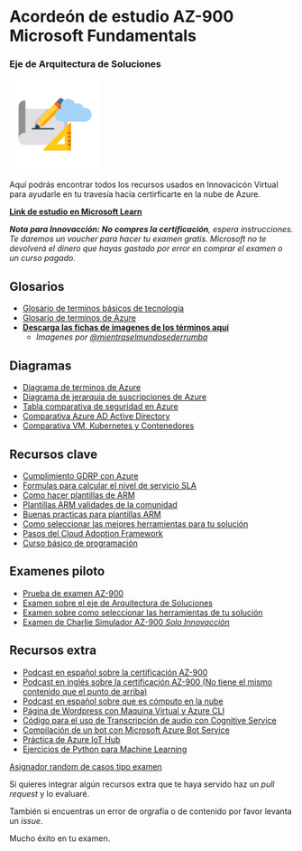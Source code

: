 # Acordeón de estudio AZ-900 Microsoft Fundamentals
### Eje de Arquitectura de Soluciones

![Logo Arquitectura de soluciones](/res/images/logo_arquitectura.png)

Aquí podrás encontrar todos los recursos usados en Innovacicón Virtual para ayudarle en tu travesía hacia certirficarte en la nube de Azure.

**[Link de estudio en Microsoft Learn](https://docs.microsoft.com/es-mx/learn/certifications/exams/az-900#two-ways-to-prepare)**

***Nota para Innovacción: No compres la certificación**, espera instrucciones. Te daremos un voucher para hacer tu examen gratis. Microsoft no te devolverá el dinero que hayas gastado por error en comprar el examen o un curso pagado.*

## Glosarios
- [Glosario de terminos básicos de tecnología](res/docs/V2%20Glosario%20de%20términos%20Innovacción.pdf)
- [Glosario de terminos de Azure](res/terminos_azure.md)
- **[Descarga las fichas de imagenes de los términos aquí](https://innovaccion-my.sharepoint.com/:f:/g/personal/jguzman_innovaccion_mx/EnO9_QErWA1DmICARLq9Mq0BpkrljWEX8VYgRHoz-i5ezw?e=ktAUKs)**
  - *Imagenes por [@mientraselmundosederrumba](https://www.instagram.com/mientraselmundosederrumba/)*   

## Diagramas
- [Diagrama de terminos de Azure](AquíVAElDeMari)
- [Diagrama de jerarquia de suscripciones de Azure](/res/jerarquia.md)
- [Tabla comparativa de seguridad en Azure](/res/comparativa_seguridad.md)
- [Comparativa Azure AD Active Directory](/res/comparativa_azureAD.md)
- [Comparativa VM, Kubernetes y Contenedores](/res/comparativa_compute.md)

## Recursos clave
- [Cumplimiento GDRP con Azure](/res/cumplimiento_gdrp.md)
- [Formulas para calcular el nivel de servicio SLA](/res/formulario_sla.md)
- [Como hacer plantillas de ARM](/res/plantilla_arm.md)
- [Plantillas ARM validades de la comunidad](https://github.com/Azure/azure-quickstart-templates)
- [Buenas practicas para plantillas ARM](https://github.com/Azure/azure-quickstart-templates/blob/master/1-CONTRIBUTION-GUIDE/best-practices.md)
- [Como seleccionar las mejores herramientas para tu solución](/res/seleccion_herramientas.md)
- [Pasos del Cloud Adoption Framework](/res/pasos_caf.md)
- [Curso básico de programación](https://github.com/RodolfoFerro/python-innovaccion)

## Examenes piloto
- [Prueba de examen AZ-900](https://kahoot.it/challenge/02060231?challenge-id=17c998c7-d2ca-4aad-8555-25d087dca7da_1613089581619)
- [Examen sobre el eje de Arquitectura de Soluciones]()
- [Examen sobre como seleccionar las herramientas de tu solución]()
- [Examen de Charlie Simulador AZ-900 *Solo Innovacción* ](https://forms.office.com/Pages/ResponsePage.aspx?id=BUvlSn63JEKu8YZhQi4IFnSwDYJ5jHlPnmCU7K6K1f1UMFpTTzQ5MU82TVdQWVI0UThJVzhKTzMyNS4u)

## Recursos extra
- [Podcast en español sobre la certificación AZ-900](https://open.spotify.com/episode/7KY9i2Xz6WIHocJe6jlPmy?si=SyANKxMTT4K_4kCxGF59Ag)
- [Podcast en inglés sobre la certificación AZ-900 (No tiene el mismo contenido que el punto de arriba)](https://open.spotify.com/episode/3UknsHbYA0ZzT33cggBmrA?si=_7qf-A9lRv6D3_fklpHSfw)
- [Podcast en español sobre que es cómputo en la nube](https://open.spotify.com/episode/4Sp0OYXtD8ndueA9aBsny6?si=ke9SNZudRqKxf8AIrO1_Iw)
- [Página de Wordpress con Maquina Virtual y Azure CLI](https://github.com/jose1824/codigos_innovaccion_tutorial_vm_wordpress)
- [Código para el uso de Transcripción de audio con Cognitive Service](https://github.com/jose1824/speech-recongnition-innovaccion-training)
- [Compilación de un bot con Microsoft Azure Bot Service](https://github.com/jose1824/bot-service-compilation)
- [Práctica de Azure IoT Hub](https://github.com/jose1824/iot-edge-innovaccion-practice)
- [Ejercicios de Python para Machine Learning](https://github.com/jose1824/ms-learn-ml-crash-course-python)

[Asignador random de casos tipo examen]()

Si quieres integrar algún recursos extra que te haya servido haz un *pull request* y lo evaluaré.

También si encuentras un error de orgrafía o de contenido por favor levanta un *issue*.

Mucho éxito en tu examen.